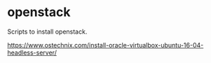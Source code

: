 # openstack

Scripts to install openstack.

https://www.ostechnix.com/install-oracle-virtualbox-ubuntu-16-04-headless-server/
